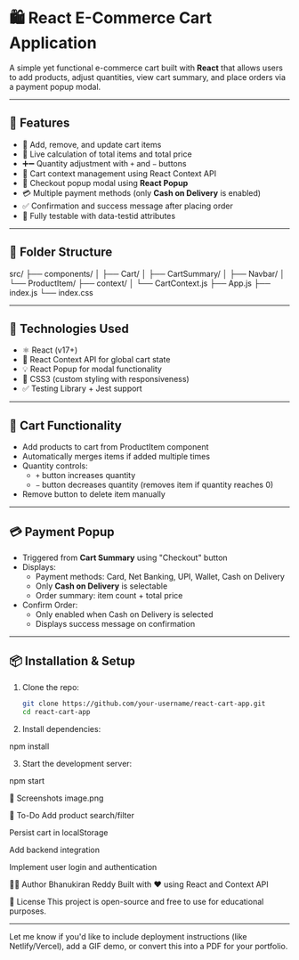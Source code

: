 # 🛍️ React E-Commerce Cart Application

A simple yet functional e-commerce cart built with **React** that allows users to add products, adjust quantities, view cart summary, and place orders via a payment popup modal.

---

## 🚀 Features

- 🔄 Add, remove, and update cart items
- 🧮 Live calculation of total items and total price
- ➕➖ Quantity adjustment with `+` and `−` buttons
- 🧾 Cart context management using React Context API
- 🧾 Checkout popup modal using **React Popup**
- 💳 Multiple payment methods (only **Cash on Delivery** is enabled)
- ✅ Confirmation and success message after placing order
- 🎯 Fully testable with data-testid attributes

---

## 📁 Folder Structure

src/
├── components/
│ ├── Cart/
│ ├── CartSummary/
│ ├── Navbar/
│ └── ProductItem/
├── context/
│ └── CartContext.js
├── App.js
├── index.js
└── index.css


---

## 🧠 Technologies Used

- ⚛️ React (v17+)
- 🧠 React Context API for global cart state
- 💡 React Popup for modal functionality
- 🎨 CSS3 (custom styling with responsiveness)
- ✅ Testing Library + Jest support

---

## 🛒 Cart Functionality

- Add products to cart from ProductItem component
- Automatically merges items if added multiple times
- Quantity controls:
  - `+` button increases quantity
  - `−` button decreases quantity (removes item if quantity reaches 0)
- Remove button to delete item manually

---

## 💳 Payment Popup

- Triggered from **Cart Summary** using "Checkout" button
- Displays:
  - Payment methods: Card, Net Banking, UPI, Wallet, Cash on Delivery
  - Only **Cash on Delivery** is selectable
  - Order summary: item count + total price
- Confirm Order:
  - Only enabled when Cash on Delivery is selected
  - Displays success message on confirmation

---

## 📦 Installation & Setup

1. Clone the repo:
   ```bash
   git clone https://github.com/your-username/react-cart-app.git
   cd react-cart-app

2. Install dependencies:

npm install

3. Start the development server:

npm start



📸 Screenshots
image.png

📌 To-Do
Add product search/filter

Persist cart in localStorage

Add backend integration

Implement user login and authentication

👨‍💻 Author
Bhanukiran Reddy
Built with ❤️ using React and Context API

📝 License
This project is open-source and free to use for educational purposes.


---

Let me know if you'd like to include deployment instructions (like Netlify/Vercel), add a GIF demo, or convert this into a PDF for your portfolio.
